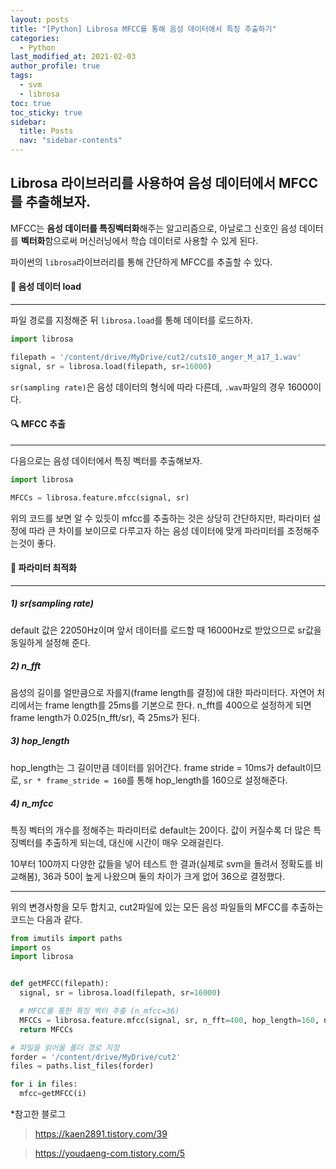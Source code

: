 ```yaml
---
layout: posts
title: "[Python] Librosa MFCC를 통해 음성 데이터에서 특징 추출하기"
categories:
  - Python
last_modified_at: 2021-02-03
author_profile: true
tags:
  - svm
  - librosa
toc: true
toc_sticky: true
sidebar:
  title: Posts
  nav: "sidebar-contents"
---
```


## Librosa 라이브러리를 사용하여 음성 데이터에서 MFCC를 추출해보자.

MFCC는 **음성 데이터를 특징벡터화**해주는 알고리즘으로, 아날로그 신호인 음성 데이터를 **벡터화**함으로써 머신러닝에서 학습 데이터로 사용할 수 있게 된다.

파이썬의 ```librosa```라이브러리를 통해 간단하게 MFCC를 추출할 수 있다.

#### 📝 음성 데이터 load

-----

파일 경로를 지정해준 뒤 ```librosa.load```를 통해 데이터를 로드하자.

```python
import librosa

filepath = '/content/drive/MyDrive/cut2/cuts10_anger_M_a17_1.wav'
signal, sr = librosa.load(filepath, sr=16000)
```


```sr(sampling rate)```은 음성 데이터의 형식에 따라 다른데, ```.wav```파일의 경우 16000이다.

#### 🔍 MFCC 추출

-----

다음으로는 음성 데이터에서 특징 벡터를 추출해보자.

```python
import librosa

MFCCs = librosa.feature.mfcc(signal, sr)
```

위의 코드를 보면 알 수 있듯이 mfcc를 추출하는 것은 상당히 간단하지만, 파라미터 설정에 따라 큰 차이를 보이므로 다루고자 하는 음성 데이터에 맞게 파라미터를 조정해주는것이 좋다.

#### 🧪 파라미터 최적화

----

##### 1) sr(sampling rate)
default 값은 22050Hz이며 앞서 데이터를 로드할 때 16000Hz로 받았으므로 sr값을 동일하게 설정해 준다. 


##### 2) n_fft
음성의 길이를 얼만큼으로 자를지(frame length를 결정)에 대한 파라미터다. 자연어 처리에서는 frame length를 25ms를 기본으로 한다. n_fft를 400으로 설정하게 되면 frame length가 0.025(n_fft/sr), 즉 25ms가 된다.

##### 3) hop_length
hop_length는 그 길이만큼 데이터를 읽어간다. frame stride = 10ms가 default이므로, ```sr * frame_stride = 160```를 통해 hop_length를 160으로 설정해준다.

##### 4) n_mfcc
특징 벡터의 개수를 정해주는 파라미터로 default는 20이다. 값이 커질수록 더 많은 특징벡터를 추출하게 되는데, 대신에 시간이 매우 오래걸린다.

10부터 100까지 다양한 값들을 넣어 테스트 한 결과(실제로 svm을 돌려서 정확도를 비교해봄), 36과 50이 높게 나왔으며 둘의 차이가 크게 없어 36으로 결정했다. 

----

위의 변경사항을 모두 합치고, cut2파일에 있는 모든 음성 파일들의 MFCC를 추출하는 코드는 다음과 같다.

```python
from imutils import paths
import os
import librosa


def getMFCC(filepath):
  signal, sr = librosa.load(filepath, sr=16000)

  # MFCC를 통한 특징 벡터 추출 (n_mfcc=36)
  MFCCs = librosa.feature.mfcc(signal, sr, n_fft=400, hop_length=160, n_mfcc=36)
  return MFCCs

# 파일을 읽어올 폴더 경로 지정
forder = '/content/drive/MyDrive/cut2'
files = paths.list_files(forder)

for i in files:
  mfcc=getMFCC(i)
```



*참고한 블로그
> https://kaen2891.tistory.com/39

> https://youdaeng-com.tistory.com/5
